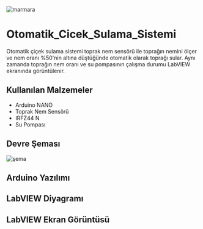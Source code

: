 ![marmara](https://www.turktrade.org.tr/upload/article/Teknoloji.png)
# Otomatik_Cicek_Sulama_Sistemi
Otomatik çiçek sulama sistemi toprak nem sensörü ile toprağın nemini ölçer ve nem oranı %50'nin altına düştüğünde otomatik olarak toprağı sular. Aynı zamanda toprağın nem oranı ve su pompasının çalışma durumu LabVIEW ekranında görüntülenir.

## Kullanılan Malzemeler
- Arduino NANO
- Toprak Nem Sensörü
- IRFZ44 N
- Su Pompası

## Devre Şeması
![şema]([https://photos.app.goo.gl/UpgSmXUZcCrUrFPW7](https://lh3.googleusercontent.com/pw/AM-JKLX0yR0AVqrS3U3uYQbZ6vrKbA-qw69g373MpymWZ8Sct_tWxNFQqSo0ylj2nJntgkABG4GzeAPdT_jwh-BFVs9Oa1D6EgGg41ehocfQdAD8uYNuLTlGsdnoFa7U9yw54Qv62-6Ol4JvZk5w9cVVqvSd=w877-h619-no?authuser=0))
## Arduino Yazılımı

## LabVIEW Diyagramı

## LabVIEW Ekran Görüntüsü
